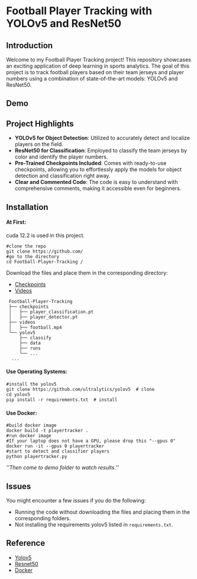 # Football Player Tracking with YOLOv5 and ResNet50

## Introduction
Welcome to my Football Player Tracking project! This repository showcases an exciting application of deep learning in sports analytics. The goal of this project is to track football players based on their team jerseys and player numbers using a combination of state-of-the-art models: YOLOv5 and ResNet50.
## Demo

## Project Highlights
-   **YOLOv5 for Object Detection**: Utilized to accurately detect and localize players on the field.
-   **ResNet50 for Classification**: Employed to classify the team jerseys by color and identify the player numbers.
-   **Pre-Trained Checkpoints Included**: Comes with ready-to-use checkpoints, allowing you to effortlessly apply the models for object detection and classification right away.
-   **Clear and Commented Code**: The code is easy to understand with comprehensive comments, making it accessible even for beginners.

## Installation
#### At First:
cuda 12.2 is used in this project.
```
#clone the repo
git clone https://github.com/
#go to the directory
cd Football-Player-Tracking /
```
Download the files and place them in the corresponding directory:
- [Checkpoints](https://drive.google.com/drive/folders/1f06spe35yA8MQIb15vkeYIVbKpBgdfv5?usp=drive_link)
- [Videos](https://drive.google.com/drive/folders/1ECYkrl1lAyLFkAq2HjUjtm3OkwnglN9D?usp=sharing)
 ```
  Football-Player-Tracking
  ├── checkpoints
  │   ├── player_classification.pt  
  │   ├── player_detector.pt
  ├── videos
  │   ├── football.mp4  
  └── yolov5
      ├── classify  
      ├── data
      ├── runs
      └── ...
   ...
  ```

#### Use Operating Systems:
```
#install the yolov5
git clone https://github.com/ultralytics/yolov5  # clone
cd yolov5
pip install -r requirements.txt  # install
```
#### Use Docker:
```
#build docker image
docker build -t playertracker .
#run docker image
#If your laptop does not have a GPU, please drop this "--gpus 0" 
docker run -it --gpus 0 playertracker
#start to detect and classifier players
python playertracker.py
```
*''Then come to demo folder to watch results.''*

## Issues
You might encounter a few issues if you do the following:
-   Running the code without downloading the files and placing them in the corresponding folders.
-   Not installing the requirements yolov5 listed in `requirements.txt`.

## Reference
- [Yolov5](https://github.com/ultralytics/yolov5)
- [Resnet50](https://pytorch.org/vision/main/models/generated/torchvision.models.resnet50.html)
- [Docker](https://hub.docker.com/)
